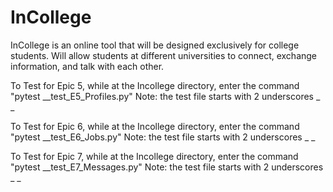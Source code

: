 # InCollege
InCollege is an online tool that will be designed exclusively for college students. Will allow students at different universities to connect, exchange information, and talk with each other.

To Test for Epic 5, while at the Incollege directory, enter the command "pytest __test_E5_Profiles.py"
Note: the test file starts with 2 underscores _ _ 

To Test for Epic 6, while at the Incollege directory, enter the command "pytest __test_E6_Jobs.py"
Note: the test file starts with 2 underscores _ _ 

To Test for Epic 7, while at the Incollege directory, enter the command "pytest __test_E7_Messages.py"
Note: the test file starts with 2 underscores _ _ 